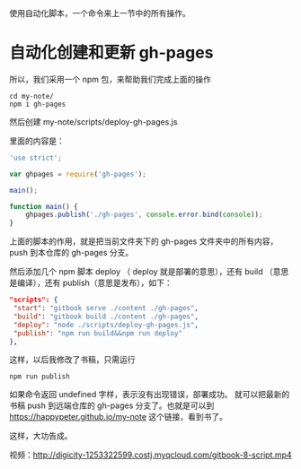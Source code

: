 使用自动化脚本，一个命令来上一节中的所有操作。

# 自动化创建和更新 gh-pages

所以，我们采用一个 npm 包，来帮助我们完成上面的操作
```
cd my-note/
npm i gh-pages
```

然后创建 my-note/scripts/deploy-gh-pages.js

里面的内容是：
```js
'use strict';

var ghpages = require('gh-pages');

main();

function main() {
    ghpages.publish('./gh-pages', console.error.bind(console));
}
```

上面的脚本的作用，就是把当前文件夹下的 gh-pages 文件夹中的所有内容，push 到本仓库的 gh-pages 分支。

然后添加几个 npm 脚本 deploy （ deploy 就是部署的意思），还有 build （意思是编译），还有 publish（意思是发布），如下：
```json
"scripts": {
 "start": "gitbook serve ./content ./gh-pages",
 "build": "gitbook build ./content ./gh-pages",
 "deploy": "node ./scripts/deploy-gh-pages.js",
 "publish": "npm run build&&npm run deploy"
},
```
这样，以后我修改了书稿，只需运行
```
npm run publish
```

如果命令返回 undefined 字样，表示没有出现错误，部署成功。 就可以把最新的书稿 push 到远端仓库的 gh-pages 分支了。也就是可以到 https://happypeter.github.io/my-note 这个链接，看到书了。

这样，大功告成。

视频：http://digicity-1253322599.costj.myqcloud.com/gitbook-8-script.mp4

